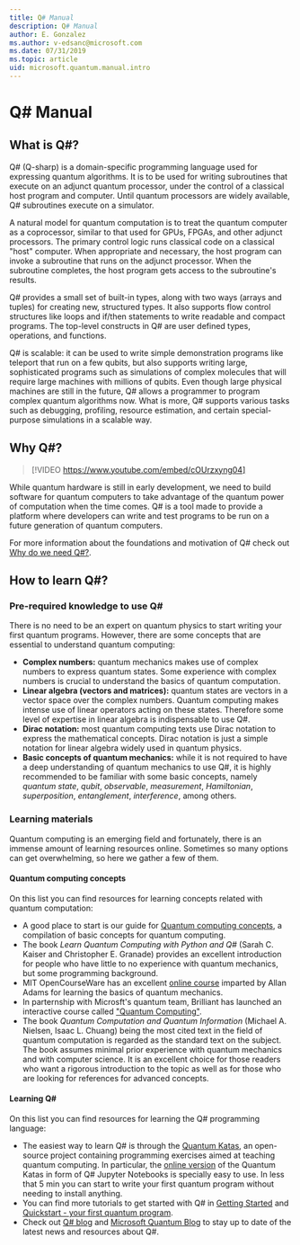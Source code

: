 ```yaml
---
title: Q# Manual 
description: Q# Manual
author: E. Gonzalez
ms.author: v-edsanc@microsoft.com 
ms.date: 07/31/2019
ms.topic: article
uid: microsoft.quantum.manual.intro
---
```


# Q# Manual

## What is Q#?

Q# (Q-sharp) is a domain-specific programming language used for
expressing quantum algorithms.
It is to be used for writing subroutines that execute on an adjunct
quantum processor, under the control of a classical host program and computer.
Until quantum processors are widely available, Q# subroutines execute on a simulator.

A natural model for quantum computation is to treat the quantum computer
as a coprocessor, similar to that used for GPUs, FPGAs, and other adjunct
processors.
The primary control logic runs classical code on a classical "host" computer.
When appropriate and necessary, the host program can invoke a subroutine
that runs on the adjunct processor.
When the subroutine completes, the host program gets access to the
subroutine's results.

Q# provides a small set of built-in types, along with two ways
(arrays and tuples) for creating new, structured types.
It also supports flow control structures like loops and if/then statements
to write readable and compact programs.
The top-level constructs in Q# are user defined types, operations,
and functions.

Q# is scalable: it can be used to write simple demonstration programs like teleport that run on a few qubits, but also supports writing large, sophisticated programs such as simulations of complex molecules that will require large machines with millions of qubits. Even though large physical machines are still in the future, Q# allows a programmer to program complex quantum algorithms now. What is more, Q# supports various tasks such as debugging, profiling, resource estimation, and certain special-purpose simulations in a scalable way.

## Why Q#?

> [!VIDEO https://www.youtube.com/embed/cOUrzxyng04]

 While quantum hardware is still in early development, we need to build software for quantum computers to take advantage
 of the quantum power of computation when the time comes. Q# is a tool made to provide a platform where developers can write and test programs to be run on a future generation of quantum computers.

For more information about the foundations and motivation of Q# check out [Why do we need Q#?](https://devblogs.microsoft.com/qsharp/why-do-we-need-q/).

## How to learn Q#?

### Pre-required knowledge to use Q#

There is no need to be an expert on quantum physics to start writing your first quantum programs. However, there are some concepts that are essential to understand quantum computing:

* **Complex numbers:** quantum mechanics makes use of complex numbers to express quantum states. Some experience with complex numbers is crucial to
understand the basics of quantum computation.
* **Linear algebra (vectors and matrices):** quantum states are vectors 
  in a vector space over the complex numbers. Quantum computing makes 
  intense use of linear operators acting on these states. Therefore 
  some level of expertise in linear algebra is indispensable to use Q#.
* **Dirac notation:** most quantum computing texts use Dirac notation 
  to express the mathematical concepts. Dirac notation is just a simple 
  notation for linear algebra widely used in quantum physics.
* **Basic concepts of quantum mechanics:** while it is not required to
  have a deep understanding of quantum mechanics to use Q#, it is highly
  recommended to be familiar with some basic concepts, namely
  *quantum state*, *qubit*, *observable*, *measurement*, *Hamiltonian*,
  *superposition*, *entanglement*, *interference*, among others.  

### Learning materials

Quantum computing is an emerging field and fortunately, there is an immense amount of learning resources online. Sometimes so many options can get overwhelming, so here we gather a few of them.

#### Quantum computing concepts

On this list you can find resources for learning concepts related with quantum computation:

* A good place to start is our guide for [Quantum computing concepts](xref:microsoft.quantum.concepts.intro), a compilation of basic concepts for quantum computing.
* The book *Learn Quantum Computing with Python and Q#* (Sarah C. Kaiser and Christopher E. Granade) provides an excellent introduction for people who have little to no experience with quantum mechanics, but some programming background.
* MIT OpenCourseWare has an excellent [online course](https://www.youtube.com/playlist?list=PLUl4u3cNGP61-9PEhRognw5vryrSEVLPr) imparted by Allan Adams for learning the basics of quantum mechanics.
* In parternship with Microsft's quantum team, Brilliant has launched an interactive 
  course called ["Quantum Computing"](https://cloudblogs.microsoft.com/quantum/2019/05/23/microsoft-brilliant-team-up-to-offer-quantum-curriculum/).
* The book *Quantum Computation and Quantum Information* (Michael A. Nielsen, Isaac L. Chuang) being the most cited text in the field of quantum computation is regarded as the standard text on the subject. The book assumes minimal prior experience with quantum mechanics and with computer science. It is an excellent choice for those readers who want a rigorous introduction to the topic as well as for those who are looking for references for advanced concepts.

#### Learning Q#

On this list you can find resources for learning the Q# programming language:

* The easiest way to learn Q# is through the [Quantum Katas](https://github.com/Microsoft/QuantumKatas/), an open-source
  project containing programming exercises aimed at teaching quantum computing.
  In particular, the [online version](https://mybinder.org/v2/gh/Microsoft/QuantumKatas/master?filepath=index.ipynb) of
  the Quantum Katas in form of Q# Jupyter Notebooks is specially easy to use. In less that 5 min you can start
  to write your first quantum program without needing to install anything.
* You can find more tutorials to get started with Q# in [Getting Started](xref:microsoft.quantum.install) and
  [Quickstart - your first quantum program](xref:microsoft.quantum.write-program).
* Check out [Q# blog](https://devblogs.microsoft.com/qsharp/) and [Microsoft Quantum Blog](https://cloudblogs.microsoft.com/quantum/?ext) to stay up to date of the latest news and resources about Q#.
